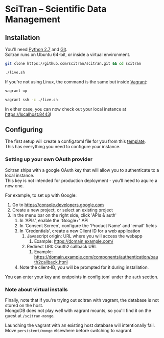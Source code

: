 # SciTran – Scientific Data Management

## Installation

You'll need [Python 2.7](https://www.python.org) and [Git](https://git-scm.com).<br>
Scitran runs on Ubuntu 64-bit, or inside a virtual environment.

```bash
git clone https://github.com/scitran/scitran.git && cd scitran

./live.sh
```

If you're not using Linux, the command is the same but inside [Vagrant](https://www.vagrantup.com):

```bash
vagrant up

vagrant ssh -c ./live.sh
```

In either case, you can now check out your local instance at [https://localhost:8443](https://localhost:8443)!

## Configuring

The first setup will create a config.toml file for you from this [template](templates/config.toml).<br>
This has everything you need to configure your instance.

### Setting up your own OAuth provider

Scitran ships with a google OAuth key that will allow you to authenticate to a local instance.<br>
This key is not intended for production deployment - you'll need to aquire a new one.

For example, to set up with Google:

1. Go to https://console.developers.google.com
1. Create a new project, or select an existing project
1. In the menu bar on the right side, click 'APIs & auth'
	1. In 'APIs', enable the 'Google+' API
	1. In 'Consent Screen', configure the 'Product Name' and 'email' fields
	1. In 'Credentials', create a new Client ID for a web application
		1. Javascript origin: URL where you will access the webapp
			1. Example: https://domain.example.com/
		1. Redirect URI: Oauth2 callback URL
			1. Example: https://domain.example.com/components/authentication/oauth2callback.html
	1. Note the client-ID, you will be prompted for it during installation.


You can enter your key and endpoints in config.toml under the `auth` section.

### Note about virtual installs

Finally, note that if you're trying out scitran with vagrant, the database is not stored on the host.<br>
MongoDB does not play well with vagrant mounts, so you'll find it on the guest at `/scitran-mongo`.

Launching the vagrant with an existing host database will intentionally fail.<br>
Move `persistent/mongo` elsewhere before switching to vagrant.
